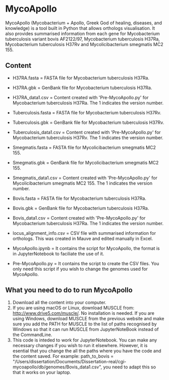 # MycoApollo
MycoApollo (Mycobacterium + Apollo, Greek God of healing, diseases, and knowledge) is a tool built in Python that allows orthologs visualisation.  It also provides summarised information from each gene for Mycobacterium tuberculosis variant bovis AF2122/97, Mycobacterium tuberculosis H37Ra, Mycobacterium tuberculosis H37Rv and Mycolicibacterium smegmatis MC2 155.

## Content
- H37RA.fasta = FASTA file for Mycobacterium tuberculosis H37Ra.
- H37RA.gbk =  GenBank file for Mycobacterium tuberculosis H37Ra.
- H37RA_data1.csv =  Content created with 'Pre-MycoApollo.py' for Mycobacterium tuberculosis H37Ra. The 1 indicates the version number.

- Tuberculosis.fasta = FASTA file for Mycobacterium tuberculosis H37Rv.
- Tuberculosis.gbk =  GenBank file for Mycobacterium tuberculosis H37Rv.
- Tuberculosis_data1.csv =  Content created with 'Pre-MycoApollo.py' for Mycobacterium tuberculosis H37Rv. The 1 indicates the version number.

- Smegmatis.fasta = FASTA file for Mycolicibacterium smegmatis MC2 155.
- Smegmatis.gbk =  GenBank file for Mycolicibacterium smegmatis MC2 155.
- Smegmatis_data1.csv =  Content created with 'Pre-MycoApollo.py' for Mycolicibacterium smegmatis MC2 155. The 1 indicates the version number.

- Bovis.fasta = FASTA file for Mycobacterium tuberculosis H37Ra.
- Bovis.gbk =  GenBank file for Mycobacterium tuberculosis H37Ra.
- Bovis_data1.csv =  Content created with 'Pre-MycoApollo.py' for Mycobacterium tuberculosis H37Ra. The 1 indicates the version number.

- locus_alignment_info.csv = CSV file with summarised information for orthologs. This was created in Mauve and edited manually in Excel.

- MycoApollo.ipynb = It contains the script for MycoApollo, the format is in JupyterNotebook to faciliate the use of it.

- Pre-MycoApollo.py = It contains the script to create the CSV files. You only need this script if you wish to change the genomes used for MycoApollo.

## What you need to do to run MycoApollo

1. Download all the content into your computer.
2. If you are using macOS or Linux, download MUSCLE from: http://www.drive5.com/muscle/. No installation is needed. If you are using Windows, download MUSCLE from the previous website and make sure you add the PATH for MUSCLE to the list of paths recognised by Windows so that it can run MUSCLE from JupyterNoteBook instead of the CommandLine.
3. This code is inteded to work for JupyterNotebook. You can make any necessary changes if you wish to run it elsewhere. However, it is esential that you change the all the paths where you have the code and the content saved. For example: path_to_bovis = "/Users/dissertation/Documents/Dissertation-real/cgi-mycoapollo/db/genomes/Bovis_data1.csv", you need to adapt this so that it works on your laptop.
